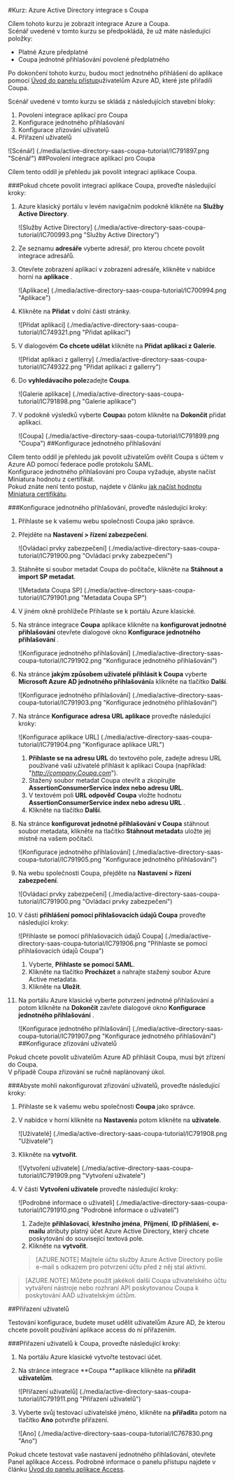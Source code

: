 <properties 
    pageTitle="Kurz: Azure Active Directory integrace s Coupa | Microsoft Azure" 
    description="Naučte se používat Coupa s Azure Active Directory povolit jednotné přihlašování, automatizované zřizování a další!" 
    services="active-directory" 
    authors="jeevansd"  
    documentationCenter="na" 
    manager="femila"/>
<tags 
    ms.service="active-directory" 
    ms.devlang="na" 
    ms.topic="article" 
    ms.tgt_pltfrm="na" 
    ms.workload="identity" 
    ms.date="09/29/2016" 
    ms.author="jeedes" />

#<a name="tutorial-azure-active-directory-integration-with-coupa"></a>Kurz: Azure Active Directory integrace s Coupa

Cílem tohoto kurzu je zobrazit integrace Azure a Coupa.  
Scénář uvedené v tomto kurzu se předpokládá, že už máte následující položky:

-   Platné Azure předplatné
-   Coupa jednotné přihlašování povolené předplatného

Po dokončení tohoto kurzu, budou moct jednotného přihlášení do aplikace pomocí [Úvod do panelu přístup](active-directory-saas-access-panel-introduction.md)uživatelům Azure AD, které jste přiřadili Coupa.

Scénář uvedené v tomto kurzu se skládá z následujících stavební bloky:

1.  Povolení integrace aplikací pro Coupa
2.  Konfigurace jednotného přihlašování
3.  Konfigurace zřizování uživatelů
4.  Přiřazení uživatelů

![Scénář] (./media/active-directory-saas-coupa-tutorial/IC791897.png "Scénář")
##<a name="enabling-the-application-integration-for-coupa"></a>Povolení integrace aplikací pro Coupa

Cílem tento oddíl je přehledu jak povolit integraci aplikace Coupa.

###<a name="to-enable-the-application-integration-for-coupa-perform-the-following-steps"></a>Pokud chcete povolit integraci aplikace Coupa, proveďte následující kroky:

1.  Azure klasický portálu v levém navigačním podokně klikněte na **Služby Active Directory**.

    ![Služby Active Directory] (./media/active-directory-saas-coupa-tutorial/IC700993.png "Služby Active Directory")

2.  Ze seznamu **adresáře** vyberte adresář, pro kterou chcete povolit integrace adresářů.

3.  Otevřete zobrazení aplikací v zobrazení adresáře, klikněte v nabídce horní na **aplikace** .

    ![Aplikace] (./media/active-directory-saas-coupa-tutorial/IC700994.png "Aplikace")

4.  Klikněte na **Přidat** v dolní části stránky.

    ![Přidat aplikaci] (./media/active-directory-saas-coupa-tutorial/IC749321.png "Přidat aplikaci")

5.  V dialogovém **Co chcete udělat** klikněte na **Přidat aplikaci z Galerie**.

    ![Přidat aplikaci z gallerry] (./media/active-directory-saas-coupa-tutorial/IC749322.png "Přidat aplikaci z gallerry")

6.  Do **vyhledávacího pole**zadejte **Coupa**.

    ![Galerie aplikace] (./media/active-directory-saas-coupa-tutorial/IC791898.png "Galerie aplikace")

7.  V podokně výsledků vyberte **Coupa**a potom klikněte na **Dokončit** přidat aplikaci.

    ![Coupa] (./media/active-directory-saas-coupa-tutorial/IC791899.png "Coupa")
##<a name="configuring-single-sign-on"></a>Konfigurace jednotného přihlašování

Cílem tento oddíl je přehledu jak povolit uživatelům ověřit Coupa s účtem v Azure AD pomocí federace podle protokolu SAML.  
Konfigurace jednotného přihlašování pro Coupa vyžaduje, abyste načíst Miniatura hodnotu z certifikát.  
Pokud znáte není tento postup, najdete v článku [jak načíst hodnotu Miniatura certifikátu](http://youtu.be/YKQF266SAxI).

###<a name="to-configure-single-sign-on-perform-the-following-steps"></a>Konfigurace jednotného přihlašování, proveďte následující kroky:

1.  Přihlaste se k vašemu webu společnosti Coupa jako správce.

2.  Přejděte na **Nastavení \> řízení zabezpečení**.

    ![Ovládací prvky zabezpečení] (./media/active-directory-saas-coupa-tutorial/IC791900.png "Ovládací prvky zabezpečení")

3.  Stáhněte si soubor metadat Coupa do počítače, klikněte na **Stáhnout a import SP metadat**.

    ![Metadata Coupa SP] (./media/active-directory-saas-coupa-tutorial/IC791901.png "Metadata Coupa SP")

4.  V jiném okně prohlížeče Přihlaste se k portálu Azure klasické.

5.  Na stránce integrace **Coupa** aplikace klikněte na **konfigurovat jednotné přihlašování** otevřete dialogové okno **Konfigurace jednotného přihlašování** .

    ![Konfigurace jednotného přihlašování] (./media/active-directory-saas-coupa-tutorial/IC791902.png "Konfigurace jednotného přihlašování")

6.  Na stránce **jakým způsobem uživatelé přihlásit k Coupa** vyberte **Microsoft Azure AD jednotného přihlašování**a klikněte na tlačítko **Další**.

    ![Konfigurace jednotného přihlašování] (./media/active-directory-saas-coupa-tutorial/IC791903.png "Konfigurace jednotného přihlašování")

7.  Na stránce **Konfigurace adresa URL aplikace** proveďte následující kroky:

    ![Konfigurace aplikace URL] (./media/active-directory-saas-coupa-tutorial/IC791904.png "Konfigurace aplikace URL")

    1.  **Přihlaste se na adresu URL** do textového pole, zadejte adresu URL používané vaši uživatelé přihlásit k aplikaci Coupa (například: "*http://company.Coupa.com*").
    2.  Stažený soubor metadat Coupa otevřít a zkopírujte **AssertionConsumerService index nebo adresu URL**.
    3.  V textovém poli **URL odpověď Coupa** vložte hodnotu **AssertionConsumerService index nebo adresu URL** .
    4.  Klikněte na tlačítko **Další**.

8.  Na stránce **konfigurovat jednotné přihlašování v Coupa** stáhnout soubor metadata, klikněte na tlačítko **Stáhnout metadat**a uložte jej místně na vašem počítači.

    ![Konfigurace jednotného přihlašování] (./media/active-directory-saas-coupa-tutorial/IC791905.png "Konfigurace jednotného přihlašování")

9.  Na webu společnosti Coupa, přejděte na **Nastavení \> řízení zabezpečení**.

    ![Ovládací prvky zabezpečení] (./media/active-directory-saas-coupa-tutorial/IC791900.png "Ovládací prvky zabezpečení")

10. V části **přihlášení pomocí přihlašovacích údajů Coupa** proveďte následující kroky:

    ![Přihlaste se pomocí přihlašovacích údajů Coupa] (./media/active-directory-saas-coupa-tutorial/IC791906.png "Přihlaste se pomocí přihlašovacích údajů Coupa")

    1.  Vyberte, **Přihlaste se pomocí SAML**.
    2.  Klikněte na tlačítko **Procházet** a nahrajte stažený soubor Azure Active metadata.
    3.  Klikněte na **Uložit**.

11. Na portálu Azure klasické vyberte potvrzení jednotné přihlašování a potom klikněte na **Dokončit** zavřete dialogové okno **Konfigurace jednotného přihlašování** .

    ![Konfigurace jednotného přihlašování] (./media/active-directory-saas-coupa-tutorial/IC791907.png "Konfigurace jednotného přihlašování")
##<a name="configuring-user-provisioning"></a>Konfigurace zřizování uživatelů

Pokud chcete povolit uživatelům Azure AD přihlásit Coupa, musí být zřízení do Coupa.  
V případě Coupa zřizování se ručně naplánovaný úkol.

###<a name="to-configure-user-provisioning-perform-the-following-steps"></a>Abyste mohli nakonfigurovat zřizování uživatelů, proveďte následující kroky:

1.  Přihlaste se k vašemu webu společnosti **Coupa** jako správce.

2.  V nabídce v horní klikněte na **Nastavení**a potom klikněte na **uživatele**.

    ![Uživatelé] (./media/active-directory-saas-coupa-tutorial/IC791908.png "Uživatelé")

3.  Klikněte na **vytvořit**.

    ![Vytvoření uživatele] (./media/active-directory-saas-coupa-tutorial/IC791909.png "Vytvoření uživatele")

4.  V části **Vytvoření uživatele** proveďte následující kroky:

    ![Podrobné informace o uživateli] (./media/active-directory-saas-coupa-tutorial/IC791910.png "Podrobné informace o uživateli")

    1.  Zadejte **přihlašovací**, **křestního jména**, **Příjmení**, **ID přihlášení**, **e-mailu** atributy platný účet Azure Active Directory, který chcete poskytování do související textová pole.
    2.  Klikněte na **vytvořit**.

    >[AZURE.NOTE] Majitele účtu služby Azure Active Directory pošle e-mail s odkazem pro potvrzení účtu před z něj stal aktivní.

>[AZURE.NOTE] Můžete použít jakékoli další Coupa uživatelského účtu vytváření nástroje nebo rozhraní API poskytovanou Coupa k poskytování AAD uživatelským účtům.

##<a name="assigning-users"></a>Přiřazení uživatelů

Testování konfigurace, budete muset udělit uživatelům Azure AD, že kterou chcete povolit používání aplikace access do ní přiřazením.

###<a name="to-assign-users-to-coupa-perform-the-following-steps"></a>Přiřazení uživatelů k Coupa, proveďte následující kroky:

1.  Na portálu Azure klasické vytvořte testovací účet.

2.  Na stránce integrace **Coupa **aplikace klikněte na **přiřadit uživatelům**.

    ![Přiřazení uživatelů] (./media/active-directory-saas-coupa-tutorial/IC791911.png "Přiřazení uživatelů")

3.  Vyberte svůj testovací uživatelské jméno, klikněte na **přiřadit**a potom na tlačítko **Ano** potvrďte přiřazení.

    ![Ano] (./media/active-directory-saas-coupa-tutorial/IC767830.png "Ano")

Pokud chcete testovat vaše nastavení jednotného přihlašování, otevřete Panel aplikace Access. Podrobné informace o panelu přístupu najdete v článku [Úvod do panelu aplikace Access](active-directory-saas-access-panel-introduction.md).
